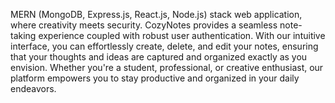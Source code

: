 MERN (MongoDB, Express.js, React.js, Node.js)
stack web application, where creativity meets security.
CozyNotes provides a seamless
note-taking experience coupled with robust user authentication.
With our intuitive interface, you can effortlessly create,
delete, and edit your notes, ensuring that your thoughts and
ideas are captured and organized exactly as you envision.
Whether you're a student, professional, or creative enthusiast,
our platform empowers you to stay productive and organized in
your daily endeavors.
